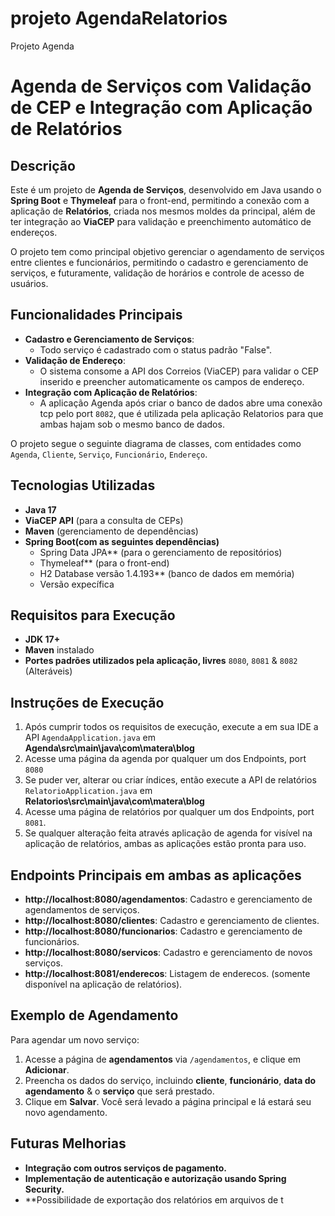 # projeto AgendaRelatorios
Projeto Agenda

# Agenda de Serviços com Validação de CEP e Integração com Aplicação de Relatórios

## Descrição

Este é um projeto de **Agenda de Serviços**, desenvolvido em Java usando o **Spring Boot** e **Thymeleaf** para o front-end, permitindo a conexão com a aplicação de **Relatórios**, criada nos mesmos moldes da principal, além de ter integração ao **ViaCEP** para validação e preenchimento automático de endereços.

O projeto tem como principal objetivo gerenciar o agendamento de serviços entre clientes e funcionários, permitindo o cadastro e gerenciamento de serviços, e futuramente, validação de horários e controle de acesso de usuários.

## Funcionalidades Principais

- **Cadastro e Gerenciamento de Serviços**:
  - Todo serviço é cadastrado com o status padrão "False".
- **Validação de Endereço**:
    - O sistema consome a API dos Correios (ViaCEP) para validar o CEP inserido e preencher automaticamente os campos de endereço.
- **Integração com Aplicação de Relatórios**:
  - A aplicação Agenda após criar o banco de dados abre uma conexão tcp pelo port `8082`, que é utilizada pela aplicação Relatorios para que ambas hajam sob o mesmo banco de dados.

O projeto segue o seguinte diagrama de classes, com entidades como `Agenda`, `Cliente`, `Serviço`, `Funcionário`, `Endereço`.

## Tecnologias Utilizadas

- **Java 17**
- **ViaCEP API** (para a consulta de CEPs)
- **Maven** (gerenciamento de dependências)
- **Spring Boot(com as seguintes dependências)**
    - Spring Data JPA** (para o gerenciamento de repositórios)
    - Thymeleaf** (para o front-end)
    - H2 Database versão 1.4.193** (banco de dados em memória)
    - Versão expecífica

## Requisitos para Execução

- **JDK 17+**
- **Maven** instalado
- **Portes padrões utilizados pela aplicação, livres** `8080`, `8081` & `8082` (Alteráveis)

## Instruções de Execução

1. Após cumprir todos os requisitos de execução, execute a em sua IDE a API `AgendaApplication.java` em **Agenda\src\main\java\com\matera\blog**
2. Acesse uma página da agenda por qualquer um dos Endpoints, port `8080`
3. Se puder ver, alterar ou criar índices, então execute a API de relatórios `RelatorioApplication.java` em **Relatorios\src\main\java\com\matera\blog**
4. Acesse uma página de relatórios por qualquer um dos Endpoints, port `8081`.
5. Se qualquer alteração feita através aplicação de agenda for visível na aplicação de relatórios, ambas as aplicações estão pronta para uso.

## Endpoints Principais em ambas as aplicações

- **http://localhost:8080/agendamentos**: Cadastro e gerenciamento de agendamentos de serviços.
- **http://localhost:8080/clientes**: Cadastro e gerenciamento de clientes.
- **http://localhost:8080/funcionarios**: Cadastro e gerenciamento de funcionários.
- **http://localhost:8080/servicos**: Cadastro e gerenciamento de novos serviços.
- **http://localhost:8081/enderecos**: Listagem de enderecos. (somente disponível na aplicação de relatórios).

## Exemplo de Agendamento

Para agendar um novo serviço:

1. Acesse a página de **agendamentos** via `/agendamentos`, e clique em **Adicionar**.
2. Preencha os dados do serviço, incluindo **cliente**, **funcionário**, **data do agendamento** & o **serviço** que será prestado.
3. Clique em **Salvar**. Você será levado a página principal e lá estará seu novo agendamento.

## Futuras Melhorias

- **Integração com outros serviços de pagamento.**
- **Implementação de autenticação e autorização usando Spring Security.**
- **Possibilidade de exportação dos relatórios em arquivos de t
